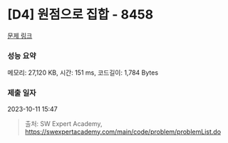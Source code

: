 # [D4] 원점으로 집합 - 8458 

[문제 링크](https://swexpertacademy.com/main/code/problem/problemDetail.do?contestProbId=AWzaq5KKk_ADFAVU) 

### 성능 요약

메모리: 27,120 KB, 시간: 151 ms, 코드길이: 1,784 Bytes

### 제출 일자

2023-10-11 15:47



> 출처: SW Expert Academy, https://swexpertacademy.com/main/code/problem/problemList.do